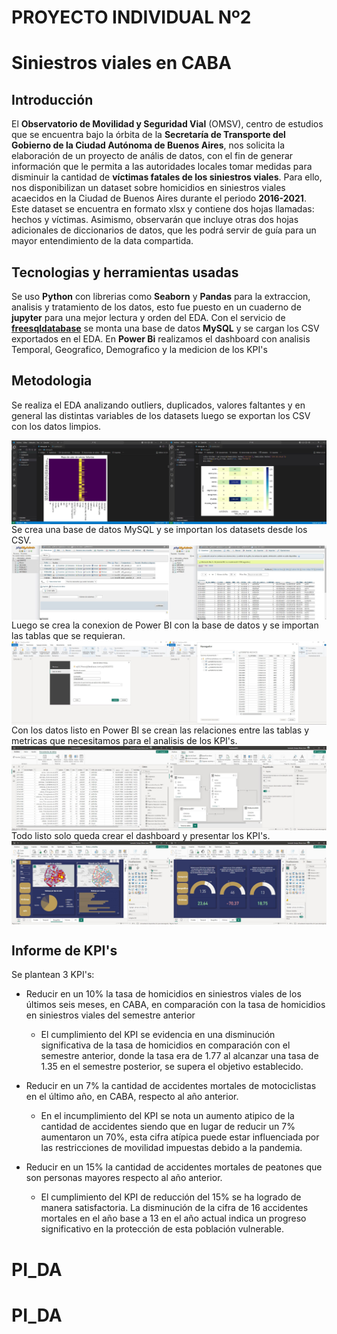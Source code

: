 # **PROYECTO INDIVIDUAL Nº2**
# **Siniestros viales en CABA**

## Introducción

El **Observatorio de Movilidad y Seguridad Vial** (OMSV), centro de estudios que se encuentra bajo la órbita de la **Secretaría de Transporte del Gobierno de la Ciudad Autónoma de Buenos Aires**, nos solicita la elaboración de un proyecto de anális de datos, con el fin de generar información que le permita a las autoridades locales tomar medidas para disminuir la cantidad de **víctimas fatales de los siniestros viales**. Para ello, nos disponibilizan un dataset sobre homicidios en siniestros viales acaecidos en la Ciudad de Buenos Aires durante el periodo **2016-2021**. Este dataset se encuentra en formato xlsx y contiene dos hojas llamadas: hechos y víctimas. Asimismo, observarán que incluye otras dos hojas adicionales de diccionarios de datos, que les podrá servir de guía para un mayor entendimiento de la data compartida.

## Tecnologias y herramientas usadas

Se uso **Python** con librerias como **Seaborn** y **Pandas** para la extraccion, analisis y tratamiento de los datos, esto fue puesto en un cuaderno de **jupyter** para una mejor lectura y orden del EDA.
Con el servicio de **[freesqldatabase](https://www.freesqldatabase.com/)** se monta una base de datos **MySQL** y se cargan los CSV exportados en el EDA.
En **Power Bi** realizamos el dashboard con analisis Temporal, Geografico, Demografico y la medicion de los KPI's

## Metodologia

Se realiza el EDA analizando outliers, duplicados, valores faltantes y en general las distintas variables de los datasets luego se exportan los CSV con los datos limpios.
<div style="display: flex;">
    <img src="Imagenes\EDA1.JPG" alt="EDA1" style="width: 50%;">
    <img src="Imagenes\EDA2.JPG" alt="EDA2" style="width: 50%;">
</div>
Se crea una base de datos MySQL y se importan los datasets desde los CSV.
<div style="display: flex;">
    <img src="Imagenes\MySQL.JPG" alt="MySQL1" style="width: 50%;">
    <img src="Imagenes\MySQL2.JPG" alt="MySQL2" style="width: 50%;">
</div>
Luego se crea la conexion de Power BI con la base de datos y se importan las tablas que se requieran.
<div style="display: flex;">
    <img src="Imagenes\conexionSQL.JPG" alt="con1" style="width: 50%;">
    <img src="Imagenes\conexionSQL2.JPG" alt="con2" style="width: 50%;">
</div>
Con los datos listo en Power BI se crean las relaciones entre las tablas y metricas que necesitamos para el analisis de los KPI's.
<div style="display: flex;">
    <img src="Imagenes\Powerbi1.JPG" alt="pbi1" style="width: 50%;">
    <img src="Imagenes\Powerbi2.JPG" alt="pbi2" style="width: 50%;">
</div>
Todo listo solo queda crear el dashboard y presentar los KPI's.
<div style="display: flex;">
    <img src="Imagenes\Powerbi3.JPG" alt="pbi3" style="width: 50%;">
    <img src="Imagenes\Powerbi4.JPG" alt="pbi4" style="width: 50%;">
</div>

## Informe de KPI's
Se plantean 3 KPI's:
- Reducir en un 10% la tasa de homicidios en siniestros viales de los últimos seis meses, en CABA, en comparación con la tasa de homicidios en siniestros viales del semestre anterior
    - El cumplimiento del KPI se evidencia en una disminución significativa de la tasa de homicidios en comparación con el semestre anterior, donde la tasa era de 1.77 al alcanzar una tasa de 1.35 en el semestre posterior, se supera el objetivo establecido.

- Reducir en un 7% la cantidad de accidentes mortales de motociclistas en el último año, en CABA, respecto al año anterior.
    - En el incumplimiento del KPI se nota un aumento atipico de la cantidad de accidentes siendo que en lugar de reducir un 7% aumentaron un 70%, esta cifra atípica puede estar influenciada por las restricciones de movilidad impuestas debido a la pandemia.
- Reducir en un 15% la cantidad de accidentes mortales de peatones que son personas mayores respecto al año anterior.
    - El cumplimiento del KPI de reducción del 15% se ha logrado de manera satisfactoria. La disminución de la cifra de 16 accidentes mortales en el año base a 13 en el año actual indica un progreso significativo en la protección de esta población vulnerable.

    

# PI_DA
# PI_DA
